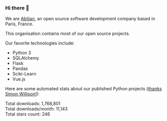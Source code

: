 ### Hi there 👋

We are [Abilian](https://abilian.com/), an open source software development company based in Paris, France.

This organisation contains most of our open source projects.

Our favorite technologies include:

- Python 3
- SQLAlchemy
- Flask
- Pandas
- Sciki-Learn
- Vue.js

Here are some automated stats about our published Python projects
([thanks Simon Willison!][sw-post]):

<!--marker-->
Total downloads: 1,768,801<br>
Total downloads/month: 11,143<br>
Total stars count: 246
<!--end-->

[sw-post]: https://simonwillison.net/2020/Jul/10/self-updating-profile-readme/